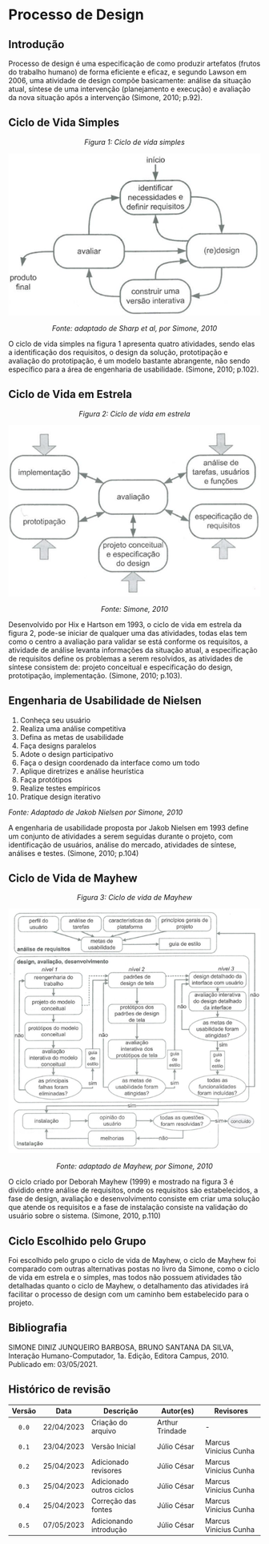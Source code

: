 # Processo de Design

## Introdução

Processo de design é uma especificação de como produzir artefatos (frutos do trabalho humano) de forma eficiente e eficaz, e segundo Lawson em 2006, uma atividade de design compõe basicamente: análise da situação atual, síntese de uma intervenção (planejamento e execução) e avaliação da nova situação após a intervenção (Simone, 2010; p.92).

## Ciclo de Vida Simples
<center>

*Figura 1: Ciclo de vida simples*

![Ciclo de Vida Simples](../img/ciclo_simples.png)

*Fonte: adaptado de Sharp et al, por Simone, 2010*
</center>

O ciclo de vida simples na figura 1 apresenta quatro atividades, sendo elas a identificação dos requisitos, o design da solução, prototipação e avaliação do prototipação, é um modelo bastante abrangente, não sendo específico para a área de engenharia de usabilidade. (Simone, 2010; p.102).

## Ciclo de Vida em Estrela
<center>

*Figura 2: Ciclo de vida em estrela*

![Ciclo de Vida em Estrela](../img/ciclo_estrela.png)

*Fonte: Simone, 2010*
</center>

Desenvolvido por Hix e Hartson em 1993, o ciclo de vida em estrela da figura 2, pode-se iniciar de qualquer uma das atividades, todas elas tem como o centro a avaliação para validar se está conforme os requisitos, a atividade de análise levanta informações da situação atual, a especificação de requisitos define os problemas a serem resolvidos, as atividades de síntese consistem de: projeto conceitual e especificação do design, prototipação, implementação. (Simone, 2010; p.103).

## Engenharia de Usabilidade de Nielsen

1. Conheça seu usuário
2. Realiza uma análise competitiva
3. Defina as metas de usabilidade
4. Faça designs paralelos
5. Adote o design participativo
6. Faça o design coordenado da interface como um todo
7. Aplique diretrizes e análise heurística
8. Faça protótipos
9. Realize testes empíricos
10. Pratique design iterativo

*Fonte: Adaptado de Jakob Nielsen por Simone, 2010*

A engenharia de usabilidade proposta por Jakob Nielsen em 1993 define um conjunto de atividades a serem seguidas durante o projeto, com identificação de usuários, análise do mercado, atividades de síntese, análises e testes. (Simone, 2010; p.104)

## Ciclo de Vida de Mayhew
<center>

*Figura 3: Ciclo de vida de Mayhew*

![Ciclo de Vida Mayhew](../img/ciclo_mayhew.png)

*Fonte: adaptado de Mayhew, por Simone, 2010*
</center>

O ciclo criado por Deborah Mayhew (1999) e mostrado na figura 3 é dividido entre análise de requisitos, onde os requisitos são estabelecidos, a fase de design, avaliação e desenvolvimento consiste em criar uma solução que atende os requisitos e a fase de instalação consiste na validação do usuário sobre o sistema. (Simone, 2010, p.110)

## Ciclo Escolhido pelo Grupo

Foi escolhido pelo grupo o ciclo de vida de Mayhew, o ciclo de Mayhew foi comparado com outras alternativas postas no livro da Simone, como o ciclo de vida em estrela e o simples, mas todos não possuem atividades tão detalhadas quanto o ciclo de Mayhew, o detalhamento das atividades irá facilitar o processo de design com um caminho bem estabelecido para o projeto.

## Bibliografia

SIMONE DINIZ JUNQUEIRO BARBOSA, BRUNO SANTANA DA SILVA, Interação Humano-Computador, 1a.
Edição, Editora Campus, 2010. Publicado em: 03/05/2021.

## Histórico de revisão

| Versão     | Data        | Descrição            | Autor(es)                          | Revisores  |
| :--------: | :---------: | -------------------- | ---------------------------------- | ---------- |
| `0.0`      |  22/04/2023 | Criação do arquivo   | Arthur Trindade           | -          |
| `0.1`      |  23/04/2023 | Versão Inicial       | Júlio César                  | Marcus Vinicius Cunha |
| `0.2`      |  25/04/2023 | Adicionado revisores | Júlio César                  | Marcus Vinicius Cunha |
| `0.3`      |  25/04/2023 | Adicionado outros ciclos | Júlio César              | Marcus Vinicius Cunha |
| `0.4`      |  25/04/2023 | Correção das fontes      | Júlio César              | Marcus Vinicius Cunha |
| `0.5`      |  07/05/2023 | Adicionando introdução   | Júlio César              | Marcus Vinicius Cunha |